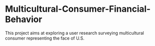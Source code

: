 # Multicultural-Consumer-Financial-Behavior
This project aims at exploring a user research surveying multicultural consumer representing the face of U.S.
